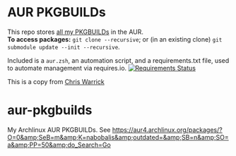 AUR PKGBUILDs
=============================

This repo stores [all my PKGBUILDs](https://aur.archlinux.org/packages/?SeB=m&K=nabobalis) in the AUR.  
**To access packages:** `git clone --recursive`; or (in an existing clone) `git submodule update --init --recursive`.

Included is a `aur.zsh`, an automation script, and a requirements.txt file, used to automate management via requires.io. [![Requirements Status](https://requires.io/github/nabobalis/aur-pkgbuilds/requirements.svg?branch=master)](https://requires.io/github/nabobalis/aur-pkgbuilds/requirements/?branch=master)

This is a copy from [Chris Warrick](https://github.com/Kwpolska/aur-pkgbuilds)

# aur-pkgbuilds
My Archlinux AUR PKGBUILDs. See https://aur4.archlinux.org/packages/?O=0&amp;SeB=m&amp;K=nabobalis&amp;outdated=&amp;SB=n&amp;SO=a&amp;PP=50&amp;do_Search=Go
